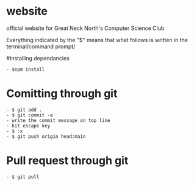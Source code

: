 # website
official website for Great Neck North's Computer Science Club

Everything indicated by the "$" means that what follows is written in the terminal/command prompt/

#Installing dependancies

    - $npm install 
  
 # Comitting through git 
    - $ git add .
    - $ git commit -a
    - write the commit message on top line 
    - hit escape key 
    - $ :x
    - $ git push origin head:main
  
  # Pull request through git 
  
    - $ git pull
  
  
